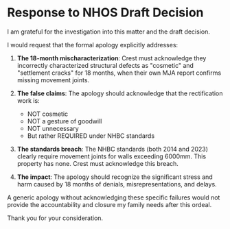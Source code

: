 # Response to NHOS Draft Decision

I am grateful for the investigation into this matter and the draft decision.

I would request that the formal apology explicitly addresses:

1. **The 18-month mischaracterization**: Crest must acknowledge they incorrectly characterized structural defects as "cosmetic" and "settlement cracks" for 18 months, when their own MJA report confirms missing movement joints.

2. **The false claims**: The apology should acknowledge that the rectification work is:
   - NOT cosmetic
   - NOT a gesture of goodwill  
   - NOT unnecessary
   - But rather REQUIRED under NHBC standards

3. **The standards breach**: The NHBC standards (both 2014 and 2023) clearly require movement joints for walls exceeding 6000mm. This property has none. Crest must acknowledge this breach.

4. **The impact**: The apology should recognize the significant stress and harm caused by 18 months of denials, misrepresentations, and delays.

A generic apology without acknowledging these specific failures would not provide the accountability and closure my family needs after this ordeal.

Thank you for your consideration.